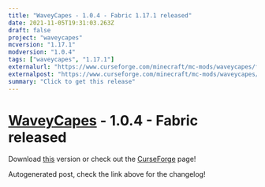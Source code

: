 ```yaml
---
title: "WaveyCapes - 1.0.4 - Fabric 1.17.1 released"
date: 2021-11-05T19:31:03.263Z
draft: false
project: "waveycapes"
mcversion: "1.17.1"
modversion: "1.0.4"
tags: ["waveycapes", "1.17.1"]
externalurl: "https://www.curseforge.com/minecraft/mc-mods/waveycapes/files/3516536"
externalpost: "https://www.curseforge.com/minecraft/mc-mods/waveycapes/files/3516536"
summary: "Click to get this release"
---
```

# [WaveyCapes](/project/waveycapes) - 1.0.4 - Fabric released
Download [this](https://www.curseforge.com/minecraft/mc-mods/waveycapes/files/3516536) version or check out the [CurseForge](https://www.curseforge.com/minecraft/mc-mods/waveycapes) page!

Autogenerated post, check the link above for the changelog!
